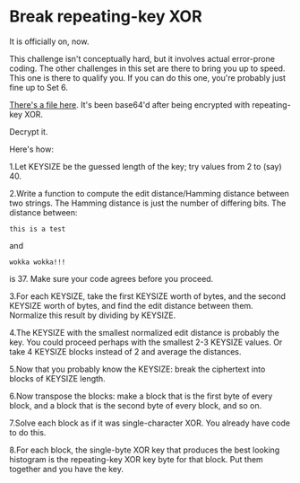 # Break repeating-key XOR #
It is officially on, now.

This challenge isn't conceptually hard, but it involves actual error-prone coding. The other challenges in this set are there to bring you up to speed. This one is there to qualify you. If you can do this one, you're probably just fine up to Set 6.

[There's a file here](https://cryptopals.com/static/challenge-data/6.txt). It's been base64'd after being encrypted with repeating-key XOR.

Decrypt it.

Here's how:

1.Let KEYSIZE be the guessed length of the key; try values from 2 to (say) 40.

2.Write a function to compute the edit distance/Hamming distance between two strings. The Hamming distance is just the number of differing bits. The distance between:

`this is a test`

and

`wokka wokka!!!`

is 37. Make sure your code agrees before you proceed.

3.For each KEYSIZE, take the first KEYSIZE worth of bytes, and the second KEYSIZE worth of bytes, and find the edit distance between them. Normalize this result by dividing by KEYSIZE.

4.The KEYSIZE with the smallest normalized edit distance is probably the key. You could proceed perhaps with the smallest 2-3 KEYSIZE values. Or take 4 KEYSIZE blocks instead of 2 and average the distances.

5.Now that you probably know the KEYSIZE: break the ciphertext into blocks of KEYSIZE length.

6.Now transpose the blocks: make a block that is the first byte of every block, and a block that is the second byte of every block, and so on.

7.Solve each block as if it was single-character XOR. You already have code to do this.

8.For each block, the single-byte XOR key that produces the best looking histogram is the repeating-key XOR key byte for that block. Put them together and you have the key.